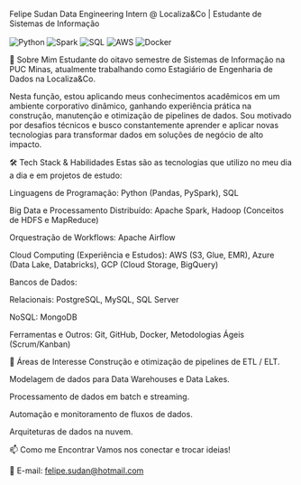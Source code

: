 Felipe Sudan
Data Engineering Intern @ Localiza&Co | Estudante de Sistemas de Informação
<div style="display: inline_block">
<img align="center" alt="Python" src="https://img.shields.io/badge/Python-3776AB?style=for-the-badge&logo=python&logoColor=white" />
<img align="center" alt="Spark" src="https://img.shields.io/badge/Apache%20Spark-E25A1C?style=for-the-badge&logo=apache-spark&logoColor=white" />
<img align="center" alt="SQL" src="https://img.shields.io/badge/SQL-4479A1?style=for-the-badge&logo=postgresql&logoColor=white" />
<img align="center" alt="AWS" src="https://img.shields.io/badge/AWS-232F3E?style=for-the-badge&logo=amazon-aws&logoColor=white" />
<img align="center" alt="Docker" src="https://img.shields.io/badge/Docker-2496ED?style=for-the-badge&logo=docker&logoColor=white" />
</div>

👋 Sobre Mim
Estudante do oitavo semestre de Sistemas de Informação na PUC Minas, atualmente trabalhando como Estagiário de Engenharia de Dados na Localiza&Co.

Nesta função, estou aplicando meus conhecimentos acadêmicos em um ambiente corporativo dinâmico, ganhando experiência prática na construção, manutenção e otimização de pipelines de dados. Sou motivado por desafios técnicos e busco constantemente aprender e aplicar novas tecnologias para transformar dados em soluções de negócio de alto impacto.

🛠️ Tech Stack & Habilidades
Estas são as tecnologias que utilizo no meu dia a dia e em projetos de estudo:

Linguagens de Programação: Python (Pandas, PySpark), SQL

Big Data e Processamento Distribuído: Apache Spark, Hadoop (Conceitos de HDFS e MapReduce)

Orquestração de Workflows: Apache Airflow

Cloud Computing (Experiência e Estudos): AWS (S3, Glue, EMR), Azure (Data Lake, Databricks), GCP (Cloud Storage, BigQuery)

Bancos de Dados:

Relacionais: PostgreSQL, MySQL, SQL Server

NoSQL: MongoDB

Ferramentas e Outros: Git, GitHub, Docker, Metodologias Ágeis (Scrum/Kanban)

🔭 Áreas de Interesse
Construção e otimização de pipelines de ETL / ELT.

Modelagem de dados para Data Warehouses e Data Lakes.

Processamento de dados em batch e streaming.

Automação e monitoramento de fluxos de dados.

Arquiteturas de dados na nuvem.

📫 Como me Encontrar
Vamos nos conectar e trocar ideias!

📧 E-mail: felipe.sudan@hotmail.com
